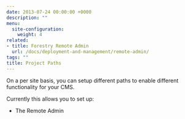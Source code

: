 ```yaml
---
date: 2013-07-24 00:00:00 +0000
description: ""
menu:
  site-configuration:
    weight: 4
related:
- title: Forestry Remote Admin
  url: /docs/deployment-and-management/remote-admin/
tags: ""
title: Project Paths
---
```


On a per site basis, you can setup different paths to enable different functionality for your CMS.

Currently this allows you to set up:

* The Remote Admin